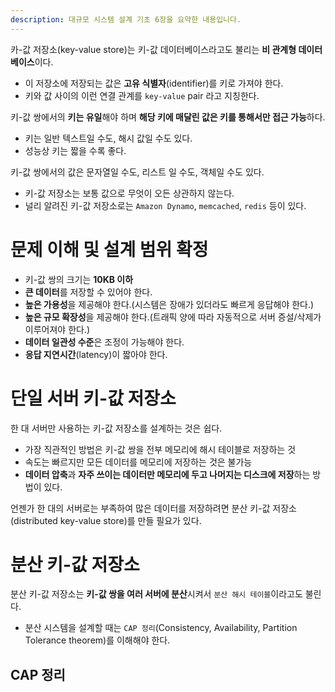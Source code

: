 ```yaml
---
description: 대규모 시스템 설계 기초 6장을 요약한 내용입니다.
---
```


카-값 저장소(key-value store)는 키-값 데이터베이스라고도 불리는 **비 관계형 데이터베이스**이다.
- 이 저장소에 저장되는 값은 **고유 식별자**(identifier)를 키로 가져야 한다.
- 키와 값 사이의 이런 연결 관계를 `key-value` pair 라고 지칭한다.

키-값 쌍에서의 **키는 유일**해야 하며 **해당 키에 매달린 값은 키를 통해서만 접근 가능**하다.
- 키는 일반 텍스트일 수도, 해시 값일 수도 있다.
- 성능상 키는 짧을 수록 좋다.

키-값 쌍에서의 값은 문자열일 수도, 리스트 일 수도, 객체일 수도 있다.
- 키-값 저장소는 보통 값으로 무엇이 오든 상관하지 않는다.
- 널리 알려진 키-값 저장소로는 `Amazon Dynamo`, `memcached`, `redis` 등이 있다.

# 문제 이해 및 설계 범위 확정

- 키-값 쌍의 크기는 **10KB 이하**
- **큰 데이터**를 저장할 수 있어야 한다.
- **높은 가용성**을 제공해야 한다.(시스템은 장애가 있더라도 빠르게 응답해야 한다.)
- **높은 규모 확장성**을 제공해야 한다.(트래픽 양에 따라 자동적으로 서버 증설/삭제가 이루어져야 한다.)
- **데이터 일관성 수준**은 조정이 가능해야 한다.
- **응답 지연시간**(latency)이 짧아야 한다.

# 단일 서버 키-값 저장소

한 대 서버만 사용하는 키-값 저장소를 설계하는 것은 쉽다.
- 가장 직관적인 방법은 키-값 쌍을 전부 메모리에 해시 테이블로 저장하는 것
- 속도는 빠르지만 모든 데이터를 메모리에 저장하는 것은 불가능
- **데이터 압축**과 **자주 쓰이는 데이터만 메모리에 두고 나머지는 디스크에 저장**하는 방법이 있다.

언젠가 한 대의 서버로는 부족하여 많은 데이터를 저장하려면 분산 키-값 저장소(distributed key-value store)를 만들 필요가 있다.

# 분산 키-값 저장소

분산 키-값 저장소는 **키-값 쌍을 여러 서버에 분산**시켜서 `분산 해시 테이블`이라고도 불린다.
- 분산 시스템을 설계할 때는 `CAP 정리`(Consistency, Availability, Partition Tolerance theorem)를 이해해야 한다.

## CAP 정리